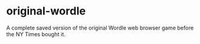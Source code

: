 # original-wordle
A complete saved version of the original Wordle web browser game before the NY Times bought it.
